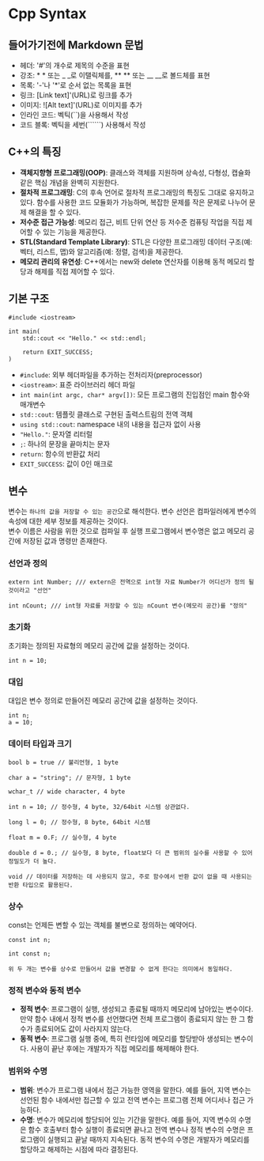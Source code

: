 # Cpp Syntax
## 들어가기전에 Markdown 문법
- 헤더: '#'의 개수로 제목의 수준을 표현
- 강조: * * 또는 _ _로 이탤릭체를, ** ** 또는 __ __로 볼드체를 표현
- 목록: '-'나 '*'로 순서 없는 목록을 표현
- 링크: [Link text]'(URL)로 링크를 추가
- 이미지: ![Alt text]'(URL)로 이미지를 추가
- 인라인 코드: 벡틱(``)을 사용해서 작성
- 코드 블록: 벡틱을 세번(``````) 사용해서 작성

## C++의 특징
- **객체지향형 프로그래밍(OOP)**: 클래스와 객체를 지원하며 상속성, 다형성, 캡슐화 같은 핵심 개념을 완벽히 지원한다.
- **절차적 프로그래밍**: C의 후속 언어로 절차적 프로그래밍의 특징도 그대로 유지하고 있다. 함수를 사용한 코드 모듈화가 가능하며, 복잡한 문제를 작은 문제로 나누어 문제 해결을 할 수 있다.
- **저수준 접근 가능성**: 메모리 접근, 비트 단위 연산 등 저수준 컴퓨팅 작업을 직접 제어할 수 있는 기능을 제공한다.
- **STL(Standard Template Library)**: STL은 다양한 프로그래밍 데이터 구조(예: 벡터, 리스트, 맵)와 알고리즘(예: 정렬, 검색)을 제공한다.
- **메모리 관리의 유연성**: C++에서는 new와 delete 연산자를 이용해 동적 메모리 할당과 해제를 직접 제어할 수 있다.

## 기본 구조
```
#include <iostream>

int main(
    std::cout << "Hello." << std::endl;

    return EXIT_SUCCESS;
)
```

- `#include`: 외부 헤더파일을 추가하는 전처리자(preprocessor)  
- `<iostream>`: 표준 라이브러리 헤더 파일  
- `int main(int argc, char* argv[])`: 모든 프로그램의 진입점인 main 함수와 매개변수 
- `std::cout`: 템플릿 클래스로 구현된 출력스트림의 전역 객체  
- `using std::cout`: namespace 내의 내용을 접근자 없이 사용  
- `"Hello."`: 문자열 리터럴
- `;`: 하나의 문장을 끝마치는 문자   
- `return`: 함수의 반환값 처리  
- `EXIT_SUCCESS`: 값이 0인 매크로

## 변수
변수는 `하나의 값을 저장할 수 있는 공간`으로 해석한다. 변수 선언은 컴파일러에게 변수의 속성에 대한 세부 정보를 제공하는 것이다.  
변수 이름은 사람을 위한 것으로 컴파일 후 실행 프로그램에서 변수명은 없고 메모리 공간에 저장된 값과 명령만 존재한다.

### 선언과 정의
```
extern int Number; /// extern은 전역으로 int형 자료 Number가 어디선가 정의 될 것이라고 "선언"

int nCount; /// int형 자료를 저장할 수 있는 nCount 변수(메모리 공간)를 "정의"
```
### 초기화
초기화는 정의된 자료형의 메모리 공간에 값을 설정하는 것이다.
```
int n = 10;
```
### 대입
대입은 변수 정의로 만들어진 메모리 공간에 값을 설정하는 것이다.
```
int n;
a = 10;
```

### 데이터 타입과 크기
```
bool b = true // 불리언형, 1 byte

char a = "string"; // 문자형, 1 byte

wchar_t // wide character, 4 byte

int n = 10; // 정수형, 4 byte, 32/64bit 시스템 상관없다.

long l = 0; // 정수형, 8 byte, 64bit 시스템

float m = 0.F; // 실수형, 4 byte

double d = 0.; // 실수형, 8 byte, float보다 더 큰 범위의 실수를 사용할 수 있어 정밀도가 더 높다.

void // 데이터를 저장하는 데 사용되지 않고, 주로 함수에서 반환 값이 없을 때 사용되는 반환 타입으로 활용된다.
```

### 상수
const는 언제든 변할 수 있는 객체를 불변으로 정의하는 예약어다.
```
const int n;

int const n;

위 두 개는 변수를 상수로 만들어서 값을 변경할 수 없게 한다는 의미에서 동일하다.
```

### 정적 변수와 동적 변수
- **정적 변수**: 프로그램이 실행, 생성되고 종료될 때까지 메모리에 남아있는 변수이다. 만약 함수 내에서 정적 변수를 선언했다면 전체 프로그램이 종료되지 않는 한 그 함수가 종료되어도 값이 사라지지 않는다.
- **동적 변수**: 프로그램 실행 중에, 특히 런타임에 메모리를 할당받아 생성되는 변수이다. 사용이 끝난 후에는 개발자가 직접 메모리를 해제해야 한다.

### 범위와 수명
- **범위**: 변수가 프로그램 내에서 접근 가능한 영역을 말한다. 예를 들어, 지역 변수는 선언된 함수 내에서만 접근할 수 있고 전역 변수는 프로그램 전체 어디서나 접근 가능하다.
- **수명**: 변수가 메모리에 할당되어 있는 기간을 말한다. 예를 들어, 지역 변수의 수명은 함수 호출부터 함수 실행이 종료되면 끝나고 전역 변수나 정적 변수의 수명은 프로그램이 실행되고 끝날 때까지 지속된다. 동적 변수의 수명은 개발자가 메모리를 할당하고 해제하는 시점에 따라 결정된다.